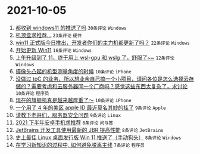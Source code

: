 # 2021-10-05

1. [都收到 windows11 的推送了吗](https://www.v2ex.com/t/805915) `30条评论` `Windows`
1. [机顶盒求推荐...](https://www.v2ex.com/t/805916) `23条评论` `硬件`
1. [win11 正式版今日推出，开发者你们的主力机都更新了吗？](https://www.v2ex.com/t/805929) `22条评论` `Windows`
1. [开始更新 Win11](https://www.v2ex.com/t/805927) `16条评论` `Windows`
1. [上午升级到了 11，终于用上 wsl-gpu 和 wslg 了，舒服了~~](https://www.v2ex.com/t/805938) `12条评论` `Windows`
1. [摄像头凸起的机型测量角度的时候](https://www.v2ex.com/t/805945) `10条评论` `iPhone`
1. [没做过 toC 的业务，所以想业余自己搞一个小项目，请问各位是怎么选择云存储的？需要考虑和云服务器同一个厂商吗？感觉这些东西太复杂了，求讨论](https://www.v2ex.com/t/805941) `10条评论` `程序员`
1. [现在的旗舰机真是越来越厚重了～](https://www.v2ex.com/t/805935) `10条评论` `iPhone`
1. [一个用了 4 年的美区 apple ID 最近莫名其妙的挂了](https://www.v2ex.com/t/805947) `9条评论` `Apple`
1. [请教下老哥们，服务器安全问题](https://www.v2ex.com/t/805940) `9条评论` `Linux`
1. [2021 下半年安卓手机求推荐](https://www.v2ex.com/t/805951) `8条评论` `问与答`
1. [JetBrains 开发工具使用最新的 JBR 提高性能](https://www.v2ex.com/t/805934) `8条评论` `JetBrains`
1. [史上最佳 Linux 桌面发行版 Win 11 推送了（手动狗头）](https://www.v2ex.com/t/805917) `8条评论` `Windows`
1. [在学习新知识的过程中, 如何避免脱离主线](https://www.v2ex.com/t/805953) `7条评论` `程序员`
